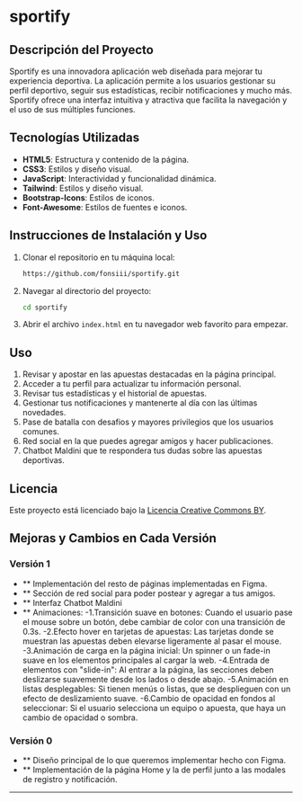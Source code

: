 # sportify

## Descripción del Proyecto

Sportify es una innovadora aplicación web diseñada para mejorar tu experiencia deportiva. La aplicación permite a los usuarios gestionar su perfil deportivo, seguir sus estadísticas, recibir notificaciones y mucho más. Sportify ofrece una interfaz intuitiva y atractiva que facilita la navegación y el uso de sus múltiples funciones.

## Tecnologías Utilizadas

- **HTML5**: Estructura y contenido de la página.
- **CSS3**: Estilos y diseño visual.
- **JavaScript**: Interactividad y funcionalidad dinámica.
- **Tailwind**: Estilos y diseño visual.
- **Bootstrap-Icons**: Estilos de iconos.
- **Font-Awesome**: Estilos de fuentes e iconos.

## Instrucciones de Instalación y Uso

1. Clonar el repositorio en tu máquina local:
   ```sh
   https://github.com/fonsiii/sportify.git
   ```
2. Navegar al directorio del proyecto:
   ```sh
   cd sportify
   ```
3. Abrir el archivo `index.html` en tu navegador web favorito para empezar.

## Uso

1. Revisar y apostar en las apuestas destacadas en la página principal.
2. Acceder a tu perfil para actualizar tu información personal.
3. Revisar tus estadísticas y el historial de apuestas.
4. Gestionar tus notificaciones y mantenerte al día con las últimas novedades.
5. Pase de batalla con desafios y mayores privilegios que los usuarios comunes.
6. Red social en la que puedes agregar amigos y hacer publicaciones.
7. Chatbot Maldini que te respondera tus dudas sobre las apuestas deportivas.

## Licencia

Este proyecto está licenciado bajo la [Licencia Creative Commons BY](https://creativecommons.org/licenses/by/4.0/).

## Mejoras y Cambios en Cada Versión

### Versión 1

- ** Implementación del resto de páginas implementadas en Figma.
- ** Sección de red social para poder postear y agregar a tus amigos.
- ** Interfaz Chatbot Maldini
- ** Animaciones:
-1.Transición suave en botones: Cuando el usuario pase el mouse sobre un botón, debe cambiar de color
con una transición de 0.3s.
-2.Efecto hover en tarjetas de apuestas: Las tarjetas donde se muestran las apuestas deben elevarse
ligeramente al pasar el mouse.
-3.Animación de carga en la página inicial: Un spinner o un fade-in suave en los elementos principales al
cargar la web.
-4.Entrada de elementos con "slide-in": Al entrar a la página, las secciones deben deslizarse suavemente
desde los lados o desde abajo.
-5.Animación en listas desplegables: Si tienen menús o listas, que se desplieguen con un efecto de
deslizamiento suave.
-6.Cambio de opacidad en fondos al seleccionar: Si el usuario selecciona un equipo o apuesta, que haya un
cambio de opacidad o sombra.



### Versión 0

- ** Diseño principal de lo que queremos implementar hecho con Figma.
- ** Implementación de la página Home y la de perfil junto a las modales de registro y notificación.
---
